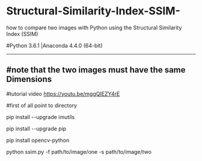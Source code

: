 # Structural-Similarity-Index-SSIM-
 how to compare two images with Python using the Structural Similarity Index (SSIM)

#Python 3.6.1 |Anaconda 4.4.0 (64-bit)

-------------------------------------------------------
#note that the two images must have the same Dimensions
-------------------------------------------------------
#tutorial video 
https://youtu.be/mggQIEZY4rE

#first of all point to directory 

pip install --upgrade imutils

pip install --upgrade pip

pip install opencv-python

python ssim.py -f path/to/image/one -s path/to/image/two  

